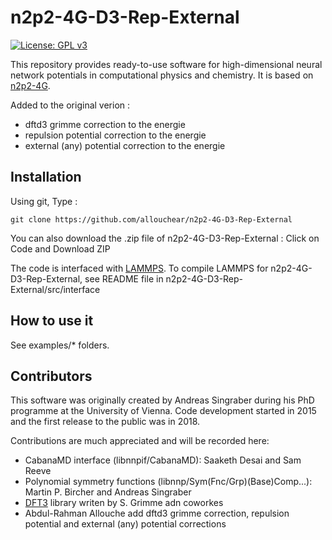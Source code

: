 # n2p2-4G-D3-Rep-External

[![License: GPL v3](https://img.shields.io/badge/License-GPLv3-blue.svg)](https://www.gnu.org/licenses/gpl-3.0)

This repository provides ready-to-use software for high-dimensional neural network potentials in computational physics and chemistry. 
It is based on [n2p2-4G](https://github.com/CompPhysVienna/n2p2/tree/4G-HDNNP-training?tab=readme-ov-file).

Added to the original verion :
- dftd3 grimme correction to the energie
- repulsion potential correction to the energie
- external (any) potential correction to the energie

## Installation

Using git,  Type : 
```console
git clone https://github.com/allouchear/n2p2-4G-D3-Rep-External

```
You can also download the .zip file of n2p2-4G-D3-Rep-External : Click on Code and Download ZIP

The code is interfaced with [LAMMPS](https://www.lammps.org/#gsc.tab=0). To compile LAMMPS for n2p2-4G-D3-Rep-External, see README file in n2p2-4G-D3-Rep-External/src/interface

## How to use it 

See examples/\* folders. 

## Contributors
This software was originally created by Andreas Singraber during his PhD programme at the University of Vienna. Code development started in 2015 and the first release to the public was in 2018.

Contributions are much appreciated and will be recorded here:

 - CabanaMD interface (libnnpif/CabanaMD): Saaketh Desai and Sam Reeve
 - Polynomial symmetry functions (libnnp/Sym(Fnc/Grp)(Base)Comp...): Martin P. Bircher and Andreas Singraber
 - [DFT3](https://github.com/dftbplus/dftd3-lib) library writen by S. Grimme adn coworkes
 - Abdul-Rahman Allouche add dftd3 grimme correction, repulsion potential and  external (any) potential corrections
